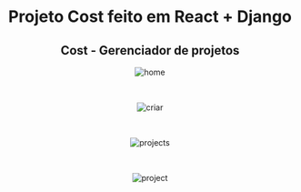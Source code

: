 <div align="center">
  <h1>Projeto Cost feito em React + Django</h1>
  <h2>Cost - Gerenciador de projetos</h2>
</div>


<div align="center">
  
  ![home](https://github.com/GiorgioMorello/django_react_cost/assets/99151447/1c4f93b6-bb46-4e06-8279-a1b52b901a4c)
  
  
  <br>
  
  
  ![criar](https://github.com/GiorgioMorello/django_react_cost/assets/99151447/369c5ad7-fac1-470b-9515-37a8b4dea5c3)
  
  <br>
  
  
  ![projects](https://github.com/GiorgioMorello/django_react_cost/assets/99151447/6242ae6b-be68-4df3-aa14-7691a59b3460)
  
  <br>
  
  ![project](https://github.com/GiorgioMorello/django_react_cost/assets/99151447/a984530a-53fd-4844-9a53-aae4767ceede)


</div>

